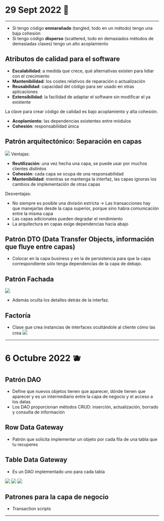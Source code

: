 # 29 Sept 2022 🔫
---
- Si tengo código **enmarañado** (tangled, todo en un método) tengo una baja cohesión
- Si tengo código **disperso** (scattered, todo en demasiados métodos de demasiadas clases) tengo un alto acoplamiento

## Atributos de calidad para el software
- **Escalabilidad**: a medida que crece, qué alternativas existen para lidiar con el crecimiento
- **Mantenibilidad**: los costes relativos de reparación o actualización
- **Reusabilidad**: capacidad del código para ser usado en otras aplicaciones
- **Extensibilidad**: la facilidad de adaptar el software sin modificar el ya existente

La clave para crear código de calidad es bajo acoplamiento y alta cohesión.
- **Acoplamiento**: las dependencias existentes entre módulos
- **Cohesión**: responsabilidad única

## Patrón arquitectónico: Separación en capas
![](./img/separacion%20en%20capas.png|600)
Ventajas:
- **Reutilización**: una vez hecha una capa, se puede usar por muchos clientes distintos
- **Cohesión**: cada capa se ocupa de una responsabilidad
- **Mantenibilidad**: mientras se mantenga la interfaz, las capas ignoras los cambios de implementación de otras capas

Desventajas:
- No siempre es posible una división estricta -> Las transacciones hay que manejarlas desde la capa superior, porque sino habra comunicación entre la misma capa
- Las capas adicionales pueden degradar el rendimiento
- La arquitectura en capas exige dependencias hacia abajo

## Patrón DTO (Data Transfer Objects, información que fluye entre capas)
- Colocar en la capa business y en la de persistencia para que la capa correspondiente sólo tenga dependencias de la capa de debajo.

## Patrón Fachada
![](./img/patron%20fachada.png|500)
- Además oculta los detalles detrás de la interfaz.

## Factoría
- Clase que crea instancias de interfaces ocultándole al cliente cómo las crea
![](./img/factoria.png|500)

---
#  6 Octubre 2022 🫐

## Patrón DAO
- Define que nuevos objetos tienen que aparecer, dónde tienen que aparecer y es un intermediario entre la capa de negocio y el acceso a los datas
- Los DAO proporcionan métodos CRUD: inserción, actualización, borrado y consulta de información

## Row Data Gateway
- Patrón que solicita implementar un objeto por cada fila de una tabla que tu recuperes

## Table Data Gateway
- Es un DAO implementado uno para cada tabla

![](./img/gateway.png)
![](./img/organizacion%20base%20de%20datos.png|700) 
![](./img/organizacion%20base%20de%20datos%20png.png)

## Patrones para la capa de negocio

- Transaction scripts

---